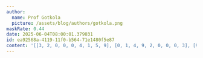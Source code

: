 ```yaml
---
author:
  name: Prof Gotkola
  picture: /assets/blog/authors/gotkola.png
maskRate: 0.44
date: 2025-06-04T08:00:01.379031
id: ea92568a-4119-11f0-b564-71e1480f5e87
content: '[[3, 2, 0, 0, 0, 4, 1, 5, 9], [0, 1, 4, 9, 2, 0, 0, 0, 3], [9, 0, 7, 5, 1, 0, 0, 2, 0], [7, 8, 0, 0, 4, 1, 0, 0, 5], [0, 0, 3, 0, 0, 0, 7, 0, 0], [1, 0, 5, 7, 0, 0, 3, 8, 2], [4, 7, 9, 1, 0, 5, 2, 3, 6], [8, 0, 0, 2, 6, 7, 0, 9, 4], [0, 0, 0, 4, 0, 9, 0, 0, 7]]'
---
```

